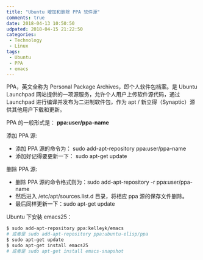 ```yaml
---
title: "Ubuntu 增加和删除 PPA 软件源"
comments: true
date: 2018-04-13 10:50:50
udpated: 2018-04-15 21:22:50
categories:
 - Technology
 - Linux
tags:
 - Ubuntu
 - PPA
 - emacs
---
```


PPA，英文全称为 Personal Package Archives，即个人软件包档案。是 Ubuntu Launchpad 网站提供的一项源服务，允许个人用户上传软件源代码，通过 Launchpad 进行编译并发布为二进制软件包，作为 apt / 新立得（Synaptic）源供其他用户下载和更新。

PPA 的一般形式是： **ppa:user/ppa-name**

添加 PPA 源:

* 添加 PPA 源的命令为： sudo add-apt-repository ppa:user/ppa-name
* 添加好记得要更新一下： sudo apt-get update

删除 PPA 源:

* 删除 PPA 源的命令格式则为：sudo add-apt-repository -r ppa:user/ppa-name
* 然后进入 /etc/apt/sources.list.d 目录，将相应 ppa 源的保存文件删除。
* 最后同样更新一下：sudo apt-get update
<!-- more -->

Ubuntu 下安装 emacs25：
```sh
$ sudo add-apt-repository ppa:kelleyk/emacs
# 或者是 sudo add-apt-repository ppa:ubuntu-elisp/ppa
$ sudo apt-get update
$ sudo apt-get install emacs25
# 或者是 sudo apt-get install emacs-snapshot
```
